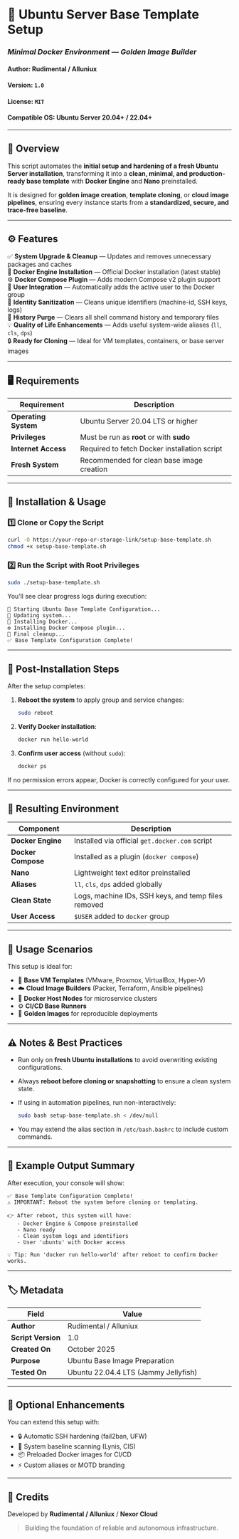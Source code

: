 # 🧱 Ubuntu Server Base Template Setup  
### _Minimal Docker Environment — Golden Image Builder_

#### Author: **Rudimental / Alluniux**  
#### Version: `1.0`  
#### License: `MIT`  
#### Compatible OS: **Ubuntu Server 20.04+ / 22.04+**

---

## 📘 Overview

This script automates the **initial setup and hardening of a fresh Ubuntu Server installation**, transforming it into a **clean, minimal, and production-ready base template** with **Docker Engine** and **Nano** preinstalled.  

It is designed for **golden image creation**, **template cloning**, or **cloud image pipelines**, ensuring every instance starts from a **standardized, secure, and trace-free baseline**.

---

## ⚙️ Features

✅ **System Upgrade & Cleanup** — Updates and removes unnecessary packages and caches  
🐳 **Docker Engine Installation** — Official Docker installation (latest stable)  
⚙️ **Docker Compose Plugin** — Adds modern Compose v2 plugin support  
👤 **User Integration** — Automatically adds the active user to the Docker group  
🧹 **Identity Sanitization** — Cleans unique identifiers (machine-id, SSH keys, logs)  
🧽 **History Purge** — Clears all shell command history and temporary files  
💡 **Quality of Life Enhancements** — Adds useful system-wide aliases (`ll`, `cls`, `dps`)  
🔒 **Ready for Cloning** — Ideal for VM templates, containers, or base server images  

---

## 🖥️ Requirements

| Requirement | Description |
|--------------|-------------|
| **Operating System** | Ubuntu Server 20.04 LTS or higher |
| **Privileges** | Must be run as **root** or with **sudo** |
| **Internet Access** | Required to fetch Docker installation script |
| **Fresh System** | Recommended for clean base image creation |

---

## 🚀 Installation & Usage

### 1️⃣ Clone or Copy the Script

```bash
curl -O https://your-repo-or-storage-link/setup-base-template.sh
chmod +x setup-base-template.sh
````

### 2️⃣ Run the Script with Root Privileges

```bash
sudo ./setup-base-template.sh
```

You’ll see clear progress logs during execution:

```
🚀 Starting Ubuntu Base Template Configuration...
🔧 Updating system...
🐳 Installing Docker...
⚙️ Installing Docker Compose plugin...
🧩 Final cleanup...
✅ Base Template Configuration Complete!
```

---

## 🔁 Post-Installation Steps

After the setup completes:

1. **Reboot the system** to apply group and service changes:

   ```bash
   sudo reboot
   ```

2. **Verify Docker installation**:

   ```bash
   docker run hello-world
   ```

3. **Confirm user access** (without `sudo`):

   ```bash
   docker ps
   ```

If no permission errors appear, Docker is correctly configured for your user.

---

## 🧩 Resulting Environment

| Component          | Description                                         |
| ------------------ | --------------------------------------------------- |
| **Docker Engine**  | Installed via official `get.docker.com` script      |
| **Docker Compose** | Installed as a plugin (`docker compose`)            |
| **Nano**           | Lightweight text editor preinstalled                |
| **Aliases**        | `ll`, `cls`, `dps` added globally                   |
| **Clean State**    | Logs, machine IDs, SSH keys, and temp files removed |
| **User Access**    | `$USER` added to `docker` group                     |

---

## 🧠 Usage Scenarios

This setup is ideal for:

* 🧱 **Base VM Templates** (VMware, Proxmox, VirtualBox, Hyper-V)
* ☁️ **Cloud Image Builders** (Packer, Terraform, Ansible pipelines)
* 🐳 **Docker Host Nodes** for microservice clusters
* ⚙️ **CI/CD Base Runners**
* 💽 **Golden Images** for reproducible deployments

---

## ⚠️ Notes & Best Practices

* Run only on **fresh Ubuntu installations** to avoid overwriting existing configurations.
* Always **reboot before cloning or snapshotting** to ensure a clean system state.
* If using in automation pipelines, run non-interactively:

  ```bash
  sudo bash setup-base-template.sh < /dev/null
  ```
* You may extend the alias section in `/etc/bash.bashrc` to include custom commands.

---

## 🧾 Example Output Summary

After execution, your console will show:

```
✅ Base Template Configuration Complete!
⚠️ IMPORTANT: Reboot the system before cloning or templating.

👉 After reboot, this system will have:
   - Docker Engine & Compose preinstalled
   - Nano ready
   - Clean system logs and identifiers
   - User 'ubuntu' with Docker access

💡 Tip: Run 'docker run hello-world' after reboot to confirm Docker works.
```

---

## 🏷️ Metadata

| Field              | Value                                |
| ------------------ | ------------------------------------ |
| **Author**         | Rudimental / Alluniux                |
| **Script Version** | 1.0                                  |
| **Created On**     | October 2025                         |
| **Purpose**        | Ubuntu Base Image Preparation        |
| **Tested On**      | Ubuntu 22.04.4 LTS (Jammy Jellyfish) |

---

## 🧰 Optional Enhancements

You can extend this setup with:

* 🔒 Automatic SSH hardening (fail2ban, UFW)
* 🧬 System baseline scanning (Lynis, CIS)
* 📦 Preloaded Docker images for CI/CD
* ⚡ Custom aliases or MOTD branding

---

## 🧡 Credits

Developed by **Rudimental / Alluniux** / **Nexor Cloud**

> Building the foundation of reliable and autonomous infrastructure.


















